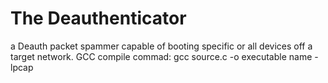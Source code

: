 # The Deauthenticator
a Deauth packet spammer capable of booting specific or all devices off a target network.
      GCC compile commad: gcc source.c -o executable name -lpcap
